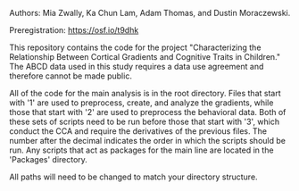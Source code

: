 Authors: Mia Zwally, Ka Chun Lam, Adam Thomas, and Dustin Moraczewski.

Preregistration: https://osf.io/t9dhk

This repository contains the code for the project "Characterizing the Relationship Between Cortical Gradients and Cognitive Traits in Children." The ABCD data used in this study requires a data use agreement and therefore cannot be made public.

All of the code for the main analysis is in the root directory. Files that start with '1' are used to preprocess, create, and analyze the gradients, while those that start with '2' are used to preprocess the behavioral data. Both of these sets of scripts need to be run before those that start with '3', which conduct the CCA and require the derivatives of the previous files. The number after the decimal indicates the order in which the scripts should be run. Any scripts that act as packages for the main line are located in the 'Packages' directory.

All paths will need to be changed to match your directory structure.
